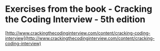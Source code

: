 Exercises from the book - Cracking the Coding Interview - 5th edition
=====================================================================

[http://www.crackingthecodinginterview.com/content/cracking-coding-interview](http://www.crackingthecodinginterview.com/content/cracking-coding-interview)